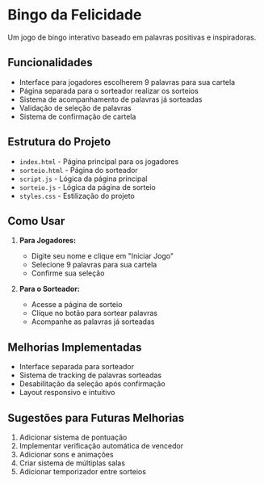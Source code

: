 # Bingo da Felicidade

Um jogo de bingo interativo baseado em palavras positivas e inspiradoras.

## Funcionalidades

- Interface para jogadores escolherem 9 palavras para sua cartela
- Página separada para o sorteador realizar os sorteios
- Sistema de acompanhamento de palavras já sorteadas
- Validação de seleção de palavras
- Sistema de confirmação de cartela

## Estrutura do Projeto

- `index.html` - Página principal para os jogadores
- `sorteio.html` - Página do sorteador
- `script.js` - Lógica da página principal
- `sorteio.js` - Lógica da página de sorteio
- `styles.css` - Estilização do projeto

## Como Usar

1. **Para Jogadores:**
   - Digite seu nome e clique em "Iniciar Jogo"
   - Selecione 9 palavras para sua cartela
   - Confirme sua seleção

2. **Para o Sorteador:**
   - Acesse a página de sorteio
   - Clique no botão para sortear palavras
   - Acompanhe as palavras já sorteadas

## Melhorias Implementadas

- Interface separada para sorteador
- Sistema de tracking de palavras sorteadas
- Desabilitação da seleção após confirmação
- Layout responsivo e intuitivo

## Sugestões para Futuras Melhorias

1. Adicionar sistema de pontuação
2. Implementar verificação automática de vencedor
3. Adicionar sons e animações
4. Criar sistema de múltiplas salas
5. Adicionar temporizador entre sorteios
